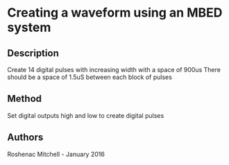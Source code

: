 # Creating a waveform using an MBED system
                           
## Description
Create 14 digital pulses with increasing width with a space of 900us
There should be a space of 1.5uS between each block of pulses
                           
## Method
Set digital outputs high and low to create digital pulses

## Authors
Roshenac Mitchell -  January 2016
